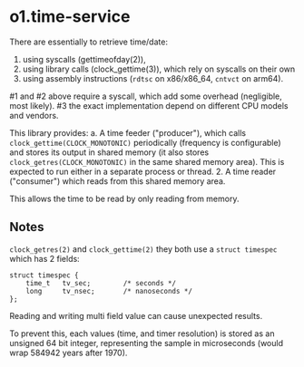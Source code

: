 # o1.time-service

There are essentially to retrieve time/date:
1. using syscalls (gettimeofday(2)),
2. using library calls (clock_gettime(3)), which rely on syscalls on their own
3. using assembly instructions (`rdtsc` on x86/x86_64, `cntvct` on arm64).

#1 and #2 above require a syscall, which add some overhead (negligible, most likely).
#3 the exact implementation depend on different CPU models and vendors.

This library provides:
a. A time feeder ("producer"), which calls `clock_gettime(CLOCK_MONOTONIC)` periodically
   (frequency is configurable) and stores its output in shared memory (it also stores
   `clock_getres(CLOCK_MONOTONIC)` in the same shared memory area).  This is expected
   to run either in a separate process or thread.
2. A time reader ("consumer") which reads from this shared memory area.

This allows the time to be read by only reading from memory.

## Notes

`clock_getres(2)` and `clock_gettime(2)` they both use a `struct timespec` which
has 2 fields:
```
struct timespec {
    time_t   tv_sec;        /* seconds */
    long     tv_nsec;       /* nanoseconds */
};
```

Reading and writing multi field value can cause unexpected results.

To prevent this, each values (time, and timer resolution) is stored as an unsigned 64 bit 
integer, representing the sample in microseconds (would wrap 584942 years after 1970).
